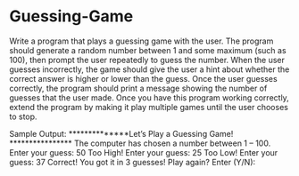 # Guessing-Game 

Write a program that plays a guessing game with the user. The program should generate a
random number between 1 and some maximum (such as 100), then prompt the user repeatedly
to guess the number.
When the user guesses incorrectly, the game should give the user a hint about whether the
correct answer is higher or lower than the guess. Once the user guesses correctly, the
program should print a message showing the number of guesses that the user made.
Once you have this program working correctly, extend the program by making it play multiple games until the user chooses to stop.

Sample Output:
**************Let’s Play a Guessing Game! ****************
The computer has chosen a number between 1 – 100.
Enter your guess: 50
Too High!
Enter your guess: 25
Too Low!
Enter your guess: 37
Correct! You got it in 3 guesses!
Play again? Enter (Y/N):
